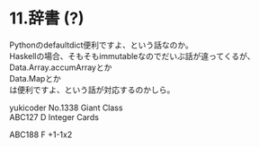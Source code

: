 # 11.辞書 \(?\)

Pythonのdefaultdict便利ですよ、という話なのか。  
Haskellの場合、そもそもimmutableなのでだいぶ話が違ってくるが、  
Data.Array.accumArrayとか  
Data.Mapとか  
は便利ですよ、という話が対応するのかしら。

yukicoder No.1338 Giant Class  
ABC127 D Integer Cards  
ABC188 F +1-1x2

